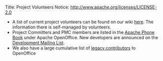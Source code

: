 Title:     Project Volunteers
Notice: http://www.apache.org/licenses/LICENSE-2.0

- A list of current project volunteers can be found on our wiki [here](https://cwiki.apache.org/confluence/display/OOOUSERS/Directory+of+Volunteers).
  The information there is self-managed by volunteers.
- Project Committers and PMC members  are listed in the [Apache Phone Book](https://people.apache.org/phonebook.html) under Apache OpenOffice. New developers are announced on the [Development Mailing List](https://openoffice.apache.org/mailing-lists.html).
 - We also have a large cumulative list of [legacy contributors](https://www.openoffice.org/welcome/credits.html) to OpenOffice 
